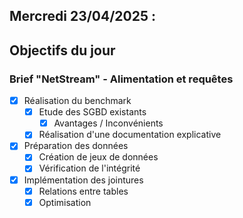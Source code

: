## Mercredi 23/04/2025 :

## Objectifs du jour

### Brief "NetStream" - Alimentation et requêtes

- [X] Réalisation du benchmark
  - [X] Etude des SGBD existants
    - [X] Avantages / Inconvénients
  - [X] Réalisation d'une documentation explicative

- [X] Préparation des données
  - [X] Création de jeux de données
  - [X] Vérification de l'intégrité

- [X] Implémentation des jointures
  - [X] Relations entre tables
  - [X] Optimisation
